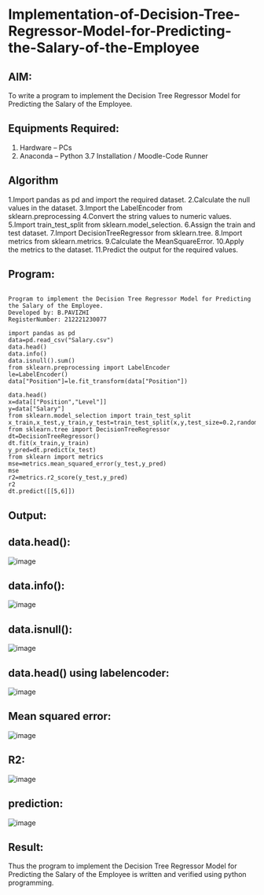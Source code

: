 # Implementation-of-Decision-Tree-Regressor-Model-for-Predicting-the-Salary-of-the-Employee

## AIM:
To write a program to implement the Decision Tree Regressor Model for Predicting the Salary of the Employee.

## Equipments Required:
1. Hardware – PCs
2. Anaconda – Python 3.7 Installation / Moodle-Code Runner

## Algorithm
1.Import pandas as pd and import the required dataset.
2.Calculate the null values in the dataset.
3.Import the LabelEncoder from sklearn.preprocessing
4.Convert the string values to numeric values.
5.Import train_test_split from sklearn.model_selection.
6.Assign the train and test dataset.
7.Import DecisionTreeRegressor from sklearn.tree.
8.Import metrics from sklearn.metrics.
9.Calculate the MeanSquareError.
10.Apply the metrics to the dataset.
11.Predict the output for the required values.
## Program:
```

Program to implement the Decision Tree Regressor Model for Predicting the Salary of the Employee.
Developed by: B.PAVIZHI
RegisterNumber: 212221230077

import pandas as pd
data=pd.read_csv("Salary.csv")
data.head()
data.info()
data.isnull().sum()
from sklearn.preprocessing import LabelEncoder
le=LabelEncoder()
data["Position"]=le.fit_transform(data["Position"])

data.head()
x=data[["Position","Level"]]
y=data["Salary"]
from sklearn.model_selection import train_test_split
x_train,x_test,y_train,y_test=train_test_split(x,y,test_size=0.2,random_state=2)
from sklearn.tree import DecisionTreeRegressor
dt=DecisionTreeRegressor()
dt.fit(x_train,y_train)
y_pred=dt.predict(x_test)
from sklearn import metrics
mse=metrics.mean_squared_error(y_test,y_pred)
mse
r2=metrics.r2_score(y_test,y_pred)
r2
dt.predict([[5,6]])

```

## Output:
## data.head():
![image](https://user-images.githubusercontent.com/94165326/173088297-ede45bc9-690f-4ea4-8d68-ccda259a3c57.png)


## data.info():
![image](https://user-images.githubusercontent.com/94165326/173088343-5192c32b-1c13-4de2-bce2-de132cd1688e.png)


## data.isnull():
![image](https://user-images.githubusercontent.com/94165326/173088392-95e5a517-b303-4b0f-8c25-3c97b1e0f4ef.png)


## data.head() using labelencoder:
![image](https://user-images.githubusercontent.com/94165326/173088429-7800fa18-77bd-4b3e-8f95-f1615c585837.png)


## Mean squared error:
![image](https://user-images.githubusercontent.com/94165326/173088634-013a754f-3362-4d07-8370-9795d5507b60.png)


## R2:
![image](https://user-images.githubusercontent.com/94165326/173088669-556a4a6b-be87-48bb-92b6-328f15ea8939.png)


## prediction:
![image](https://user-images.githubusercontent.com/94165326/173088717-5cf102b8-2d91-493f-88fb-126b9758e9df.png)




## Result:
Thus the program to implement the Decision Tree Regressor Model for Predicting the Salary of the Employee is written and verified using python programming.

